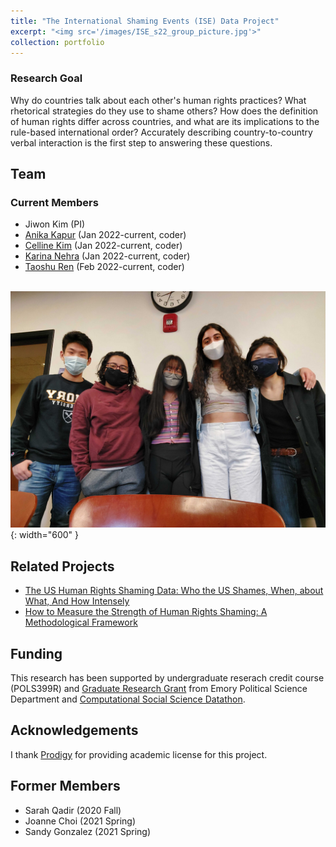 ```yaml
---
title: "The International Shaming Events (ISE) Data Project"
excerpt: "<img src='/images/ISE_s22_group_picture.jpg'>"
collection: portfolio
---
```

### Research Goal
Why do countries talk about each other's human rights practices? What rhetorical strategies do they use to shame others? How does the definition of human rights differ across countries, and what are its implications to the rule-based international order? Accurately describing country-to-country verbal interaction is the first step to answering these questions.

## Team
### Current Members
* Jiwon Kim (PI)
* [Anika Kapur](https://j1wonkim.github.io/anika/) (Jan 2022-current, coder)
* [Celline Kim](https://j1wonkim.github.io/celline/) (Jan 2022-current, coder)
* [Karina Nehra](https://j1wonkim.github.io/karina/) (Jan 2022-current, coder)
* [Taoshu Ren](https://j1wonkim.github.io/taoshu/) (Feb 2022-current, coder)

<br/><img src='/images/ISE_picture_4.jpg'>{: width="600" }

## Related Projects
* [The US Human Rights Shaming Data: Who the US Shames, When, about What, And How Intensely](https://j1wonkim.github.io/research/ise)
* [How to Measure the Strength of Human Rights Shaming: A Methodological Framework](https://j1wonkim.github.io/research/)

## Funding
This research has been supported by undergraduate reserach credit course (POLS399R) and [Graduate Research Grant](http://polisci.emory.edu/home/graduate/graduate-research-grant.html) from Emory Political Science Department and [Computational Social Science Datathon](https://sites.google.com/view/css-workshop-datathon).

## Acknowledgements
I thank [Prodigy](https://prodi.gy/) for providing academic license for this project.

## Former Members
* Sarah Qadir (2020 Fall)
* Joanne Choi (2021 Spring)
* Sandy Gonzalez (2021 Spring) 






